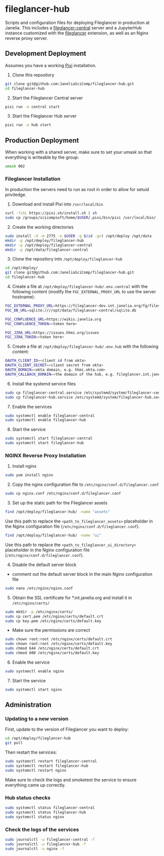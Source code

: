 # fileglancer-hub

Scripts and configuration files for deploying Fileglancer in production at Janelia. This includes a [fileglancer-central](https://github.com/JaneliaSciComp/fileglancer-central) server and a JupyterHub instance customized with the [fileglancer](https://github.com/JaneliaSciComp/fileglancer) extension, as well as an Nginx reverse proxy server.

## Development Deployment

Assumes you have a working [Pixi](https://pixi.sh) installation.

1. Clone this repository
```bash
git clone git@github.com:JaneliaSciComp/fileglancer-hub.git
cd fileglancer-hub
```

2. Start the Fileglancer Central server
```bash
pixi run -e central start
```

3. Start the Fileglancer Hub server
```bash
pixi run -e hub start
```

## Production Deployment

When working with a shared server, make sure to set your umask so that everything is writeable by the group:
```bash
umask 002
```

### Fileglancer Installation

In production the servers need to run as root in order to allow for setuid priviledge. 

1. Download and install Pixi into `/usr/local/bin`
```bash
curl -fsSL https://pixi.sh/install.sh | sh
sudo cp /groups/scicompsoft/home/$USER/.pixi/bin/pixi /usr/local/bin/
```

2. Create the working directories
```bash
sudo install -d -m 2775 -o $USER -g $(id -gn) /opt/deploy /opt/data
mkdir -p /opt/deploy/fileglancer-hub
mkdir -p /opt/deploy/fileglancer-central
mkdir -p /opt/data/fileglancer-central
```
3. Clone the repository into `/opt/deploy/fileglancer-hub`
```bash
cd /opt/deploy/
git clone git@github.com:JaneliaSciComp/fileglancer-hub.git
cd fileglancer-hub
```
4. Create a file at `/opt/deploy/fileglancer-hub/.env.central` with the following content (modify the `FGC_EXTERNAL_PROXY_URL` to use the server hostname):
```bash
FGC_EXTERNAL_PROXY_URL=https://fileglancer-dev.int.janelia.org/fg/files
FGC_DB_URL=sqlite:////opt/data/fileglancer-central/sqlite.db

FGC_CONFLUENCE_URL=https://wikis.janelia.org
FGC_CONFLUENCE_TOKEN=<token here>

FGC_JIRA_URL=https://issues.hhmi.org/issues
FGC_JIRA_TOKEN=<token here>
```
5. Create a file at `/opt/deploy/fileglancer-hub/.env.hub` with the following content:
```bash
OAUTH_CLIENT_ID=<client id from okta>
OAUTH_CLIENT_SECRET=<client secret from okta>
OAUTH_DOMAIN=<okta domain, e.g. hhmi.okta.com>
OAUTH_CALLBACK_DOMAIN=<the domain of the hub, e.g. fileglancer.int.janelia.org>
```

6. Install the systemd service files
```bash
sudo cp fileglancer-central.service /etc/systemd/system/fileglancer-central.service
sudo cp fileglancer-hub.service /etc/systemd/system/fileglancer-hub.service
```
7. Enable the services
```bash
sudo systemctl enable fileglancer-central
sudo systemctl enable fileglancer-hub
```
8. Start the service
```bash
sudo systemctl start fileglancer-central
sudo systemctl start fileglancer-hub
```

### NGINX Reverse Proxy Installation
1. Install nginx
```bash
sudo yum install nginx
```

2. Copy the nginx configuration file to `/etc/nginx/conf.d/fileglancer.conf`
```bash
sudo cp nginx.conf /etc/nginx/conf.d/fileglancer.conf
```

3. Set up the static path for the Fileglancer assets
```bash
find /opt/deploy/fileglancer-hub/ -name "assets"
```
Use this path to replace the `<path_to_fileglancer_assets>` placeholder in the Nginx configuration file (`/etc/nginx/conf.d/fileglancer.conf`).

```bash
find /opt/deploy/fileglancer-hub/ -name "ui"
```
Use this path to replace the `<path_to_fileglancer_ui_directory>` placeholder in the Nginx configuration file (`/etc/nginx/conf.d/fileglancer.conf`).

4. Disable the default server block
- comment out the default server block in the main Nginx configuration file
```bash
sudo nano /etc/nginx/nginx.conf
```

5. Obtain the SSL certificate for *.int.janelia.org and install it in `/etc/nginx/certs/`
```bash
sudo mkdir -p /etc/nginx/certs/
sudo cp cert.pem /etc/nginx/certs/default.crt
sudo cp key.pem /etc/nginx/certs/default.key
```

- Make sure the permissions are correct
```bash
sudo chown root:root /etc/nginx/certs/default.crt
sudo chown root:root /etc/nginx/certs/default.key
sudo chmod 644 /etc/nginx/certs/default.crt
sudo chmod 600 /etc/nginx/certs/default.key
```

6. Enable the service
```bash
sudo systemctl enable nginx
```

7. Start the service
```bash
sudo systemctl start nginx
```

## Administration

### Updating to a new version

First, update to the version of Fileglancer you want to deploy:
```bash
cd /opt/deploy/fileglancer-hub
git pull
```

Then restart the services:

```bash
sudo systemctl restart fileglancer-central
sudo systemctl restart fileglancer-hub
sudo systemctl restart nginx
```

Make sure to check the logs and smoketest the service to ensure everything came up correctly.


### Hub status checks

```bash
sudo systemctl status fileglancer-central
sudo systemctl status fileglancer-hub
sudo systemctl status nginx
```

### Check the logs of the services

```bash
sudo journalctl -u fileglancer-central -f
sudo journalctl -u fileglancer-hub -f
sudo journalctl -u nginx -f
```
